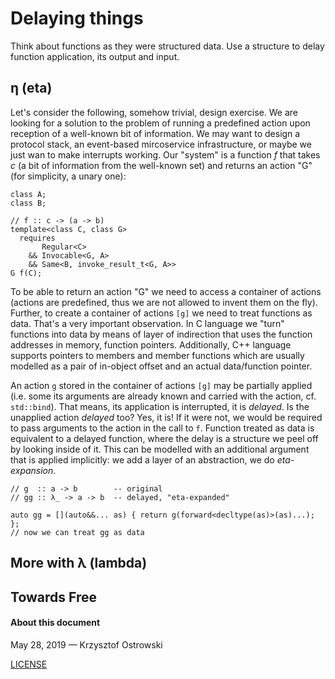 
# Delaying things

Think about functions as they were structured data. Use a structure to delay function application, its output and input.

## η (eta)

Let's consider the following, somehow trivial, design exercise. We are looking for a solution to the problem of running a predefined action upon reception of a well-known bit of information. We may want to design a protocol stack, an event-based mircoservice infrastructure, or maybe we just wan to make interrupts working. Our "system" is a function _f_ that takes _c_ (a bit of information from the well-known set) and returns an action "G" (for simplicity, a unary one):

```
class A;
class B;

// f :: c -> (a -> b)
template<class C, class G>
  requires
       Regular<C>
    && Invocable<G, A>
    && Same<B, invoke_result_t<G, A>>
G f(C);
```

To be able to return an action "G" we need to access a container of actions (actions are predefined, thus we are not allowed to invent them on the fly). Further, to create a container of actions `[g]` we need to treat functions as data. That's a very important observation. In C language we "turn" functions into data by means of layer of indirection that uses the function addresses in memory, function pointers. Additionally, C++ language supports pointers to members and member functions which are usually modelled as a pair of in-object offset and an actual data/function pointer.

An action `g` stored in the container of actions `[g]` may be partially applied (i.e. some its arguments are already known and carried with the action, cf. `std::bind`). That means, its application is interrupted, it is _delayed_. Is the unapplied action _delayed_ too? Yes, it is! If it were not, we would be required to pass arguments to the action in the call to `f`. Function treated as data is equivalent to a delayed function, where the delay is a structure we peel off by looking inside of it. This can be modelled with an additional argument that is applied implicitly: we add a layer of an abstraction, we do _eta-expansion_.

```
// g  :: a -> b        -- original
// gg :: λ_ -> a -> b  -- delayed, "eta-expanded"

auto gg = [](auto&&... as) { return g(forward<decltype(as)>(as)...); };
// now we can treat gg as data
```

## More with λ (lambda)

## Towards Free

#### About this document

May 28, 2019 &mdash; Krzysztof Ostrowski

[LICENSE](https://github.com/insooth/insooth.github.io/blob/master/LICENSE)
